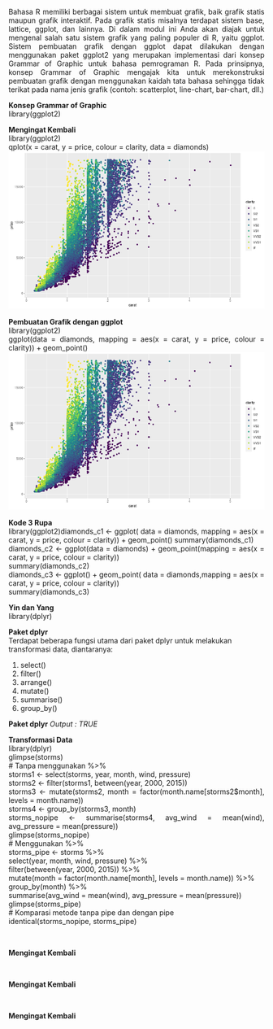 <p align="justify"> Bahasa R memiliki berbagai sistem untuk membuat grafik, baik grafik statis maupun grafik interaktif. Pada grafik statis misalnya terdapat sistem base, lattice, ggplot, dan lainnya. Di dalam modul ini Anda akan diajak untuk mengenal salah satu sistem grafik yang paling populer di R, yaitu ggplot.
Sistem pembuatan grafik dengan ggplot dapat dilakukan dengan menggunakan paket ggplot2 yang merupakan implementasi dari konsep Grammar of Graphic untuk bahasa pemrograman R. Pada prinsipnya, konsep Grammar of Graphic mengajak kita untuk merekonstruksi pembuatan grafik dengan menggunakan kaidah tata bahasa sehingga tidak terikat pada nama jenis grafik (contoh: scatterplot, line-chart, bar-chart, dll.) </p>
<p align="justify"> <b>Konsep Grammar of Graphic</b></br>library(ggplot2)</p>
<p align="justify"> <b>Mengingat Kembali</b></br>library(ggplot2)</br>
qplot(x = carat, y = price, colour = clarity, data = diamonds)</br><img src="https://github.com/yenysyafitry/Advanced-Data-Visualization-with-ggplot2-using-R/blob/main/download.png"></p>
<p align="justify"> <b>Pembuatan Grafik dengan ggplot</b></br>library(ggplot2) </br> ggplot(data = diamonds, mapping = aes(x = carat, y = price, colour = clarity)) +
  geom_point()</br><img src="https://github.com/yenysyafitry/Advanced-Data-Visualization-with-ggplot2-using-R/blob/main/download (1).png"></p>
<p align="justify"> <b>Kode 3 Rupa</b></br>library(ggplot2)diamonds_c1 <- ggplot( data = diamonds, mapping = aes(x = carat, y = price, colour = clarity)) + geom_point()
summary(diamonds_c1)</br>
diamonds_c2 <- ggplot(data = diamonds) + geom_point(mapping = aes(x = carat, y = price, colour = clarity))</br>
summary(diamonds_c2)</br>
diamonds_c3 <- ggplot() + geom_point( data = diamonds,mapping = aes(x = carat, y = price, colour = clarity))</br>
summary(diamonds_c3)</p>
<p align="justify"> <b>Yin dan Yang</b></br>library(dplyr)	</p>
<b>Paket dplyr</b></br>Terdapat beberapa fungsi utama dari paket dplyr untuk melakukan transformasi data, diantaranya:
<ol>
<li>select()</li>
<li>filter()</li>
<li>arrange()</li>
<li>mutate()</li>
<li>summarise()</li>
<li>group_by()	</li></ol>
<tr><td><b>Paket dplyr</b></td> <td><i>Output : TRUE</i></td></tr>
<p align="justify"> <b>Transformasi Data</b></br>library(dplyr)</br>
glimpse(storms)</br>
# Tanpa menggunakan %>%</br>
storms1 <- select(storms, year, month, wind, pressure)</br>
storms2 <- filter(storms1, between(year, 2000, 2015))</br>
storms3 <- mutate(storms2, month = factor(month.name[storms2$month], levels = month.name))</br>
storms4 <- group_by(storms3, month)</br>
storms_nopipe <- summarise(storms4, avg_wind = mean(wind), avg_pressure = mean(pressure))</br>
glimpse(storms_nopipe)</br>
# Menggunakan %>%</br>
storms_pipe <- storms %>% </br>
select(year, month, wind, pressure) %>%</br>
filter(between(year, 2000, 2015)) %>%</br>
mutate(month = factor(month.name[month], levels = month.name)) %>%</br>
group_by(month) %>%</br>
summarise(avg_wind = mean(wind), avg_pressure = mean(pressure))</br>
glimpse(storms_pipe)</br>
# Komparasi metode tanpa pipe dan dengan pipe</br>
identical(storms_nopipe, storms_pipe) </p>
<p align="justify"> <b></b></br>
<p align="justify"> <b>Mengingat Kembali</b></br>
<p align="justify"> <b></b></br>
<p align="justify"> <b>Mengingat Kembali</b></br>
<p align="justify"> <b></b></br>
<p align="justify"> <b>Mengingat Kembali</b></br>
<p align="justify"> <b></b></br>
